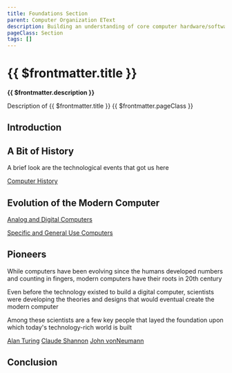 ```yaml
---
title: Foundations Section
parent: Computer Organization EText
description: Building an understanding of core computer hardware/software concepts, standards, and components present on modern-day computers
pageClass: Section
tags: []
---
```


# {{ $frontmatter.title }}
**{{ $frontmatter.description }}**

Description of {{ $frontmatter.title }} {{ $frontmatter.pageClass }}

## Introduction

## A Bit of History
A brief look are the technological events that got us here

[Computer History](History/)

## Evolution of the Modern Computer

[Analog and Digital Computers](AnalogDigitalComputers/)

[Specific and General Use Computers](SpecificGeneralUseComputers/)

## Pioneers
While computers have been evolving since the humans developed numbers and counting in fingers, modern computers have their roots in 20th century

Even before the technology existed to build a digital computer, scientists were developing the theories and designs that would eventual create the modern computer

Among these scientists are a few key people that layed the foundation upon which today's technology-rich world is built

[Alan Turing](Turing/)
[Claude Shannon](Shannon/)
[John vonNeumann](vonNeumann/)

## Conclusion
